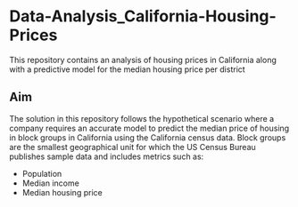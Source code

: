 # Data-Analysis_California-Housing-Prices
This repository contains an analysis of housing prices in California along with a predictive model for the median housing price per district

## Aim
The solution in this repository follows the hypothetical scenario where a company requires an accurate model to predict the median price of housing in block groups in California using the California census data. Block groups are the smallest geographical unit for which the US Census Bureau publishes sample data and includes metrics such as:

- Population
- Median income
- Median housing price



